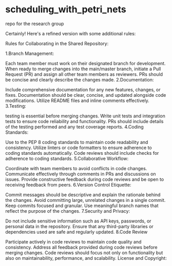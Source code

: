 # scheduling_with_petri_nets
repo for the research group


Certainly! Here's a refined version with some additional rules:

Rules for Collaborating in the Shared Repository:

1.Branch Management:

Each team member must work on their designated branch for development.
When ready to merge changes into the main/master branch, initiate a Pull Request (PR) and assign all other team members as reviewers.
PRs should be concise and clearly describe the changes made.
2.Documentation:

Include comprehensive documentation for any new features, changes, or fixes.
Documentation should be clear, concise, and updated alongside code modifications.
Utilize README files and inline comments effectively.
3.Testing:

testing is essential before merging changes.
Write unit tests and integration tests to ensure code reliability and functionality.
PRs should include details of the testing performed and any test coverage reports.
4.Coding Standards:

Use to the PEP 8 coding standards to maintain code readability and consistency.
Utilize linters or code formatters to ensure adherence to coding standards automatically.
Code reviews should include checks for adherence to coding standards.
5.Collaborative Workflow:

Coordinate with team members to avoid conflicts in code changes.
Communicate effectively through comments in PRs and discussions on issues.
Provide constructive feedback during code reviews and be open to receiving feedback from peers.
6.Version Control Etiquette:

Commit messages should be descriptive and explain the rationale behind the changes.
Avoid committing large, unrelated changes in a single commit. Keep commits focused and granular.
Use meaningful branch names that reflect the purpose of the changes.
7.Security and Privacy:

Do not include sensitive information such as API keys, passwords, or personal data in the repository.
Ensure that any third-party libraries or dependencies used are safe and regularly updated.
8.Code Review

Participate actively in code reviews to maintain code quality and consistency.
Address all feedback provided during code reviews before merging changes.
Code reviews should focus not only on functionality but also on maintainability, performance, and scalability.
License and Copyright:


